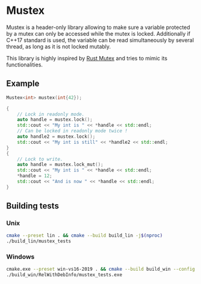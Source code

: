 # Mustex

Mustex is a header-only library allowing to make sure a variable protected by a mutex can only be
accessed while the mutex is locked. Additionally if C++17 standard is used, the variable can be read
simultaneously by several thread, as long as it is not locked mutably.

This library is highly inspired by [Rust Mutex](https://doc.rust-lang.org/std/sync/struct.Mutex.html)
and tries to mimic its functionalities.

## Example

```cpp
Mustex<int> mustex(int{42});

{
    // Lock in readonly mode.
    auto handle = mustex.lock();
    std::cout << "My int is " << *handle << std::endl;
    // Can be locked in readonly mode twice !
    auto handle2 = mustex.lock();
    std::cout << "My int is still" << *handle2 << std::endl;
}
{
    // Lock to write.
    auto handle = mustex.lock_mut();
    std::cout << "My int is " << *handle << std::endl;
    *handle = 12;
    std::cout << "And is now " << *handle << std::endl;
}
```

## Building tests

### Unix

```bash
cmake --preset lin . && cmake --build build_lin -j$(nproc)
./build_lin/mustex_tests
```

### Windows

```bash
cmake.exe --preset win-vs16-2019 . && cmake --build build_win --config RelWithDebInfo
./build_win/RelWithDebInfo/mustex_tests.exe
```
